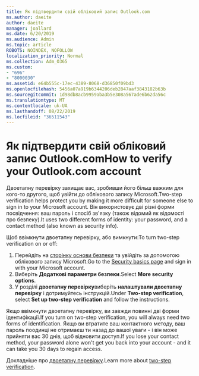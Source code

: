 ```yaml
---
title: Як підтвердити свій обліковий запис Outlook.com
ms.author: daeite
author: daeite
manager: joallard
ms.date: 6/20/2019
ms.audience: Admin
ms.topic: article
ROBOTS: NOINDEX, NOFOLLOW
localization_priority: Normal
ms.collection: Adm_O365
ms.custom:
- "696"
- "8000030"
ms.assetid: e64b555c-17ec-4389-8068-d36850f09bd3
ms.openlocfilehash: 5456a07a919b6344206deb2847aaf3843182b63b
ms.sourcegitcommit: 1d98db8acb9959aba3b5e308a567ade6b62da56c
ms.translationtype: MT
ms.contentlocale: uk-UA
ms.lasthandoff: 08/22/2019
ms.locfileid: "36511543"
---
```

# <a name="how-to-verify-your-outlookcom-account"></a><span data-ttu-id="eac5e-102">Як підтвердити свій обліковий запис Outlook.com</span><span class="sxs-lookup"><span data-stu-id="eac5e-102">How to verify your Outlook.com account</span></span>

<span data-ttu-id="eac5e-103">Двоетапну перевірку захищає вас, зробивши його більш важким для кого-то другого, щоб увійти до облікового запису Microsoft.</span><span class="sxs-lookup"><span data-stu-id="eac5e-103">Two-step verification helps protect you by making it more difficult for someone else to sign in to your Microsoft account.</span></span> <span data-ttu-id="eac5e-104">Він використовує дві різні форми посвідчення: ваш пароль і спосіб зв'язку (також відомий як відомості про безпеку).</span><span class="sxs-lookup"><span data-stu-id="eac5e-104">It uses two different forms of identity: your password, and a contact method (also known as security info).</span></span>
  
<span data-ttu-id="eac5e-105">Щоб ввімкнути двоетапну перевірку, або вимкнути:</span><span class="sxs-lookup"><span data-stu-id="eac5e-105">To turn two-step verification on or off:</span></span>
  
1. <span data-ttu-id="eac5e-106">Перейдіть на [сторінку основи безпеки](https://go.microsoft.com/fwlink/?linkid=842325) та увійдіть за допомогою облікового запису Microsoft.</span><span class="sxs-lookup"><span data-stu-id="eac5e-106">Go to the [Security basics page](https://go.microsoft.com/fwlink/?linkid=842325) and sign in with your Microsoft account.</span></span>
2. <span data-ttu-id="eac5e-107">Виберіть **Додаткові параметри безпеки**.</span><span class="sxs-lookup"><span data-stu-id="eac5e-107">Select **More security options**.</span></span>
3. <span data-ttu-id="eac5e-108">У розділі **двоетапну перевірку**виберіть **налаштували двоетапну перевірку** і дотримуйтесь інструкцій.</span><span class="sxs-lookup"><span data-stu-id="eac5e-108">Under **Two-step verification**, select **Set up two-step verification** and follow the instructions.</span></span>

<span data-ttu-id="eac5e-109">Якщо ввімкнути двоетапну перевірку, ви завжди повинні дві форми ідентифікації.</span><span class="sxs-lookup"><span data-stu-id="eac5e-109">If you turn on two-step verification, you will always need two forms of identification.</span></span> <span data-ttu-id="eac5e-110">Якщо ви втратите ваш контактного методу, ваш пароль поодинці не отримаєш ти назад до вашої уваги - і він може прийняти вас 30 днів, щоб відновити доступ.</span><span class="sxs-lookup"><span data-stu-id="eac5e-110">If you lose your contact method, your password alone won't get you back into your account - and it can take you 30 days to regain access.</span></span>
  
<span data-ttu-id="eac5e-111">Докладніше про [двоетапну перевірку](https://go.microsoft.com/fwlink/?linkid=872270).</span><span class="sxs-lookup"><span data-stu-id="eac5e-111">Learn more about [two-step verification](https://go.microsoft.com/fwlink/?linkid=872270).</span></span>
  